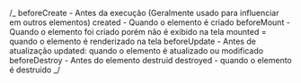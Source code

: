 /_
beforeCreate - Antes da execução (Geralmente usado para influenciar em outros elementos)
created - Quando o elemento é criado
beforeMount - Quando o elemento foi criado porém não é exibido na tela
mounted = quando o elemento é renderizado na tela
beforeUpdate - Antes de atualização
updated: quando o elemento é atualizado ou modificado
beforeDestroy - Antes do elemento destruid
destroyed - quando o elemento é destruido
_/
